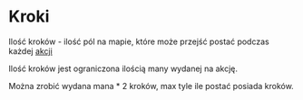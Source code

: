 # Kroki

Ilość kroków - ilość pól na mapie, które może przejść postać podczas każdej [akcji](#file-akcja-md)

Ilość kroków jest ograniczona ilością many wydanej na akcję. 

Można zrobić wydana mana * 2 kroków, max tyle ile postać posiada kroków.
